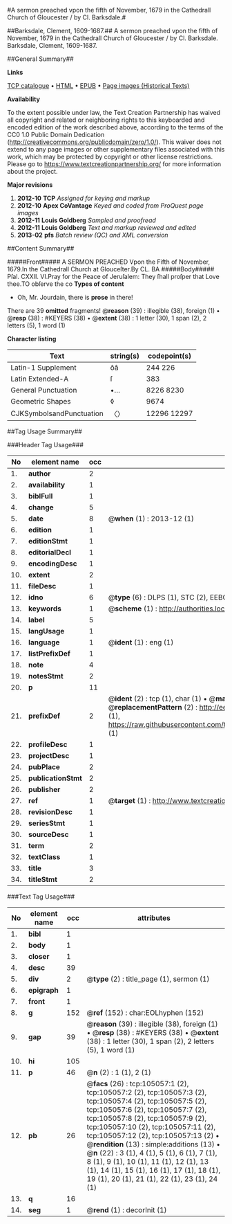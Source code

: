 #A sermon preached vpon the fifth of November, 1679 in the Cathedrall Church of Gloucester / by Cl. Barksdale.#

##Barksdale, Clement, 1609-1687.##
A sermon preached vpon the fifth of November, 1679 in the Cathedrall Church of Gloucester / by Cl. Barksdale.
Barksdale, Clement, 1609-1687.

##General Summary##

**Links**

[TCP catalogue](http://www.ota.ox.ac.uk/tcp/)  • 
[HTML](http://tei.it.ox.ac.uk/tcp/Texts-HTML/free/A30/A30958.html)  • 
[EPUB](http://tei.it.ox.ac.uk/tcp/Texts-EPUB/free/A30/A30958.epub) • 
[Page images (Historical Texts)](https://historicaltexts.jisc.ac.uk/eebo-16199341e)

**Availability**

To the extent possible under law, the Text Creation Partnership has waived all copyright and related or neighboring rights to this keyboarded and encoded edition of the work described above, according to the terms of the CC0 1.0 Public Domain Dedication (http://creativecommons.org/publicdomain/zero/1.0/). This waiver does not extend to any page images or other supplementary files associated with this work, which may be protected by copyright or other license restrictions. Please go to https://www.textcreationpartnership.org/ for more information about the project.

**Major revisions**

1. __2012-10__ __TCP__ *Assigned for keying and markup*
1. __2012-10__ __Apex CoVantage__ *Keyed and coded from ProQuest page images*
1. __2012-11__ __Louis Goldberg__ *Sampled and proofread*
1. __2012-11__ __Louis Goldberg__ *Text and markup reviewed and edited*
1. __2013-02__ __pfs__ *Batch review (QC) and XML conversion*

##Content Summary##

#####Front#####
 A SERMON PREACHED Vpon the Fifth of November, 1679.In the Cathedrall Church at Glouceſter.By CL. BA
#####Body#####
Pſal. CXXII. VI.Pray for the Peace of Jeruſalem: They ſhall proſper that Love thee.TO obſerve the co
**Types of content**

  * Oh, Mr. Jourdain, there is **prose** in there!

There are 39 **omitted** fragments! 
 @__reason__ (39) : illegible (38), foreign (1)  •  @__resp__ (38) : #KEYERS (38)  •  @__extent__ (38) : 1 letter (30), 1 span (2), 2 letters (5), 1 word (1)

**Character listing**


|Text|string(s)|codepoint(s)|
|---|---|---|
|Latin-1 Supplement|ôâ|244 226|
|Latin Extended-A|ſ|383|
|General Punctuation|•…|8226 8230|
|Geometric Shapes|◊|9674|
|CJKSymbolsandPunctuation|〈〉|12296 12297|

##Tag Usage Summary##

###Header Tag Usage###

|No|element name|occ|attributes|
|---|---|---|---|
|1.|__author__|2||
|2.|__availability__|1||
|3.|__biblFull__|1||
|4.|__change__|5||
|5.|__date__|8| @__when__ (1) : 2013-12 (1)|
|6.|__edition__|1||
|7.|__editionStmt__|1||
|8.|__editorialDecl__|1||
|9.|__encodingDesc__|1||
|10.|__extent__|2||
|11.|__fileDesc__|1||
|12.|__idno__|6| @__type__ (6) : DLPS (1), STC (2), EEBO-CITATION (1), OCLC (1), VID (1)|
|13.|__keywords__|1| @__scheme__ (1) : http://authorities.loc.gov/ (1)|
|14.|__label__|5||
|15.|__langUsage__|1||
|16.|__language__|1| @__ident__ (1) : eng (1)|
|17.|__listPrefixDef__|1||
|18.|__note__|4||
|19.|__notesStmt__|2||
|20.|__p__|11||
|21.|__prefixDef__|2| @__ident__ (2) : tcp (1), char (1)  •  @__matchPattern__ (2) : ([0-9\-]+):([0-9IVX]+) (1), (.+) (1)  •  @__replacementPattern__ (2) : http://eebo.chadwyck.com/downloadtiff?vid=$1&page=$2 (1), https://raw.githubusercontent.com/textcreationpartnership/Texts/master/tcpchars.xml#$1 (1)|
|22.|__profileDesc__|1||
|23.|__projectDesc__|1||
|24.|__pubPlace__|2||
|25.|__publicationStmt__|2||
|26.|__publisher__|2||
|27.|__ref__|1| @__target__ (1) : http://www.textcreationpartnership.org/docs/. (1)|
|28.|__revisionDesc__|1||
|29.|__seriesStmt__|1||
|30.|__sourceDesc__|1||
|31.|__term__|2||
|32.|__textClass__|1||
|33.|__title__|3||
|34.|__titleStmt__|2||


###Text Tag Usage###

|No|element name|occ|attributes|
|---|---|---|---|
|1.|__bibl__|1||
|2.|__body__|1||
|3.|__closer__|1||
|4.|__desc__|39||
|5.|__div__|2| @__type__ (2) : title_page (1), sermon (1)|
|6.|__epigraph__|1||
|7.|__front__|1||
|8.|__g__|152| @__ref__ (152) : char:EOLhyphen (152)|
|9.|__gap__|39| @__reason__ (39) : illegible (38), foreign (1)  •  @__resp__ (38) : #KEYERS (38)  •  @__extent__ (38) : 1 letter (30), 1 span (2), 2 letters (5), 1 word (1)|
|10.|__hi__|105||
|11.|__p__|46| @__n__ (2) : 1 (1), 2 (1)|
|12.|__pb__|26| @__facs__ (26) : tcp:105057:1 (2), tcp:105057:2 (2), tcp:105057:3 (2), tcp:105057:4 (2), tcp:105057:5 (2), tcp:105057:6 (2), tcp:105057:7 (2), tcp:105057:8 (2), tcp:105057:9 (2), tcp:105057:10 (2), tcp:105057:11 (2), tcp:105057:12 (2), tcp:105057:13 (2)  •  @__rendition__ (13) : simple:additions (13)  •  @__n__ (22) : 3 (1), 4 (1), 5 (1), 6 (1), 7 (1), 8 (1), 9 (1), 10 (1), 11 (1), 12 (1), 13 (1), 14 (1), 15 (1), 16 (1), 17 (1), 18 (1), 19 (1), 20 (1), 21 (1), 22 (1), 23 (1), 24 (1)|
|13.|__q__|16||
|14.|__seg__|1| @__rend__ (1) : decorInit (1)|

